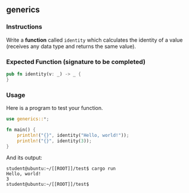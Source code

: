 ## generics

### Instructions

Write a **function** called `identity` which calculates the identity of a value (receives any data type and returns the same value).

### Expected Function (signature to be completed)

```rust
pub fn identity(v: _) -> _ {
}
```

### Usage

Here is a program to test your function.

```rust
use generics::*;

fn main() {
	println!("{}", identity("Hello, world!"));
	println!("{}", identity(3));
}
```

And its output:

```console
student@ubuntu:~/[[ROOT]]/test$ cargo run
Hello, world!
3
student@ubuntu:~/[[ROOT]]/test$
```
